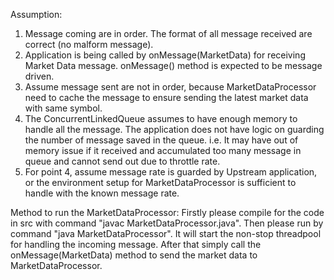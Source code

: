 Assumption:
1. Message coming are in order. The format of all message received are correct (no malform message).
2. Application is being called by onMessage(MarketData) for receiving Market Data message. onMessage() method is expected to be message driven.
3. Assume message sent are not in order, because MarketDataProcessor need to cache the message to ensure sending the latest market data with same symbol.
4. The ConcurrentLinkedQueue assumes to have enough memory to handle all the message. The application does not have logic on guarding the number of message saved in the queue. i.e. It may have out of memory issue if it received and accumulated too many message in queue and cannot send out due to throttle rate.
5. For point 4, assume message rate is guarded by Upstream application, or the environment setup for MarketDataProcessor is sufficient to handle with the known message rate.

Method to run the MarketDataProcessor:
Firstly please compile for the code in src with command "javac MarketDataProcessor.java". Then please run by command "java MarketDataProcessor". It will start the non-stop threadpool for handling the incoming message. After that simply call the onMessage(MarketData) method to send the market data to MarketDataProcessor.
